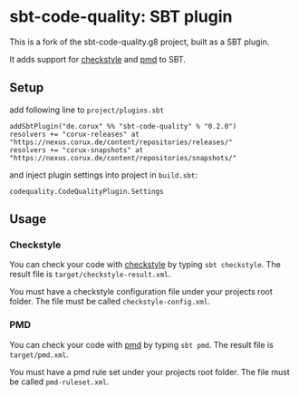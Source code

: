 # sbt-code-quality: SBT plugin #

This is a fork of the sbt-code-quality.g8 project, built as a SBT plugin.

It adds support for [checkstyle](http://checkstyle.sourceforge.net/) and
[pmd](http://pmd.sourceforge.net/) to SBT.

## Setup ##

add following line to `project/plugins.sbt`

    addSbtPlugin("de.corux" %% "sbt-code-quality" % "0.2.0")
    resolvers += "corux-releases" at "https://nexus.corux.de/content/repositories/releases/"
    resolvers += "corux-snapshots" at "https://nexus.corux.de/content/repositories/snapshots/"

and inject plugin settings into project in `build.sbt`:

    codequality.CodeQualityPlugin.Settings

## Usage ##

### Checkstyle ###

You can check your code with [checkstyle](http://checkstyle.sourceforge.net/)
by typing `sbt checkstyle`. The result file is `target/checkstyle-result.xml`.

You must have a checkstyle configuration file under your projects root
folder. The file must be called `checkstyle-config.xml`.

### PMD ###

You can check your code with [pmd](http://pmd.sourceforge.net/) by typing
`sbt pmd`. The result file is `target/pmd.xml`.

You must have a pmd rule set under your projects root folder. The file
must be called `pmd-ruleset.xml`.
